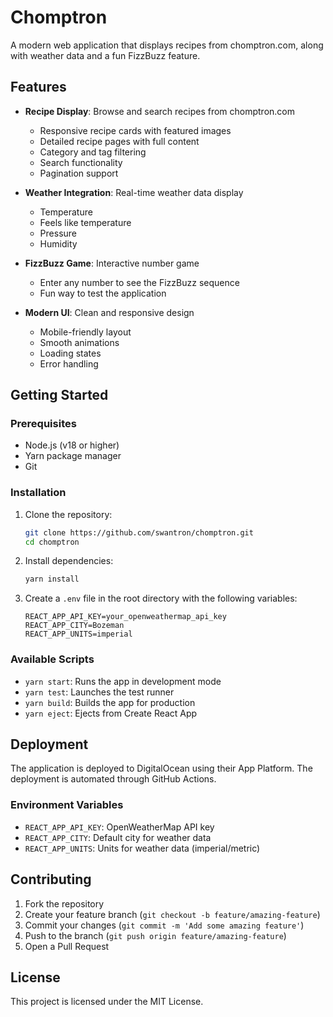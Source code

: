 # Chomptron

A modern web application that displays recipes from chomptron.com, along with weather data and a fun FizzBuzz feature.

## Features

- **Recipe Display**: Browse and search recipes from chomptron.com
  - Responsive recipe cards with featured images
  - Detailed recipe pages with full content
  - Category and tag filtering
  - Search functionality
  - Pagination support

- **Weather Integration**: Real-time weather data display
  - Temperature
  - Feels like temperature
  - Pressure
  - Humidity

- **FizzBuzz Game**: Interactive number game
  - Enter any number to see the FizzBuzz sequence
  - Fun way to test the application

- **Modern UI**: Clean and responsive design
  - Mobile-friendly layout
  - Smooth animations
  - Loading states
  - Error handling

## Getting Started

### Prerequisites

- Node.js (v18 or higher)
- Yarn package manager
- Git

### Installation

1. Clone the repository:
   ```bash
   git clone https://github.com/swantron/chomptron.git
   cd chomptron
   ```

2. Install dependencies:
   ```bash
   yarn install
   ```

3. Create a `.env` file in the root directory with the following variables:
   ```
   REACT_APP_API_KEY=your_openweathermap_api_key
   REACT_APP_CITY=Bozeman
   REACT_APP_UNITS=imperial
   ```

### Available Scripts

- `yarn start`: Runs the app in development mode
- `yarn test`: Launches the test runner
- `yarn build`: Builds the app for production
- `yarn eject`: Ejects from Create React App

## Deployment

The application is deployed to DigitalOcean using their App Platform. The deployment is automated through GitHub Actions.

### Environment Variables

- `REACT_APP_API_KEY`: OpenWeatherMap API key
- `REACT_APP_CITY`: Default city for weather data
- `REACT_APP_UNITS`: Units for weather data (imperial/metric)

## Contributing

1. Fork the repository
2. Create your feature branch (`git checkout -b feature/amazing-feature`)
3. Commit your changes (`git commit -m 'Add some amazing feature'`)
4. Push to the branch (`git push origin feature/amazing-feature`)
5. Open a Pull Request

## License

This project is licensed under the MIT License.
